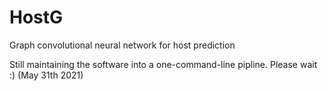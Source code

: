 # HostG
Graph convolutional neural network for host prediction


Still maintaining the software into a one-command-line pipline. Please wait :) (May 31th 2021)


